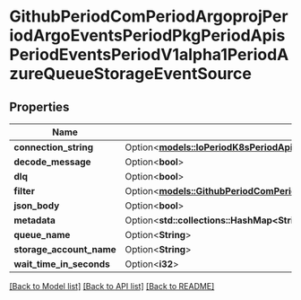 # GithubPeriodComPeriodArgoprojPeriodArgoEventsPeriodPkgPeriodApisPeriodEventsPeriodV1alpha1PeriodAzureQueueStorageEventSource

## Properties

Name | Type | Description | Notes
------------ | ------------- | ------------- | -------------
**connection_string** | Option<[**models::IoPeriodK8sPeriodApiPeriodCorePeriodV1PeriodSecretKeySelector**](io.k8s.api.core.v1.SecretKeySelector.md)> |  | [optional]
**decode_message** | Option<**bool**> |  | [optional]
**dlq** | Option<**bool**> |  | [optional]
**filter** | Option<[**models::GithubPeriodComPeriodArgoprojPeriodArgoEventsPeriodPkgPeriodApisPeriodEventsPeriodV1alpha1PeriodEventSourceFilter**](github.com.argoproj.argo_events.pkg.apis.events.v1alpha1.EventSourceFilter.md)> |  | [optional]
**json_body** | Option<**bool**> |  | [optional]
**metadata** | Option<**std::collections::HashMap<String, String>**> |  | [optional]
**queue_name** | Option<**String**> |  | [optional]
**storage_account_name** | Option<**String**> |  | [optional]
**wait_time_in_seconds** | Option<**i32**> |  | [optional]

[[Back to Model list]](../README.md#documentation-for-models) [[Back to API list]](../README.md#documentation-for-api-endpoints) [[Back to README]](../README.md)


